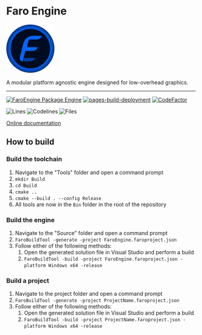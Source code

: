 # Faro Engine

![Logo](./Assets/Logo/Logo_128.png)

A modular platform agnostic engine designed for low-overhead graphics.

---

[![FaroEngine Package Engine](https://github.com/R00tDroid/FaroEngine/actions/workflows/build.yml/badge.svg)](https://github.com/R00tDroid/FaroEngine/actions/workflows/build.yml)
[![pages-build-deployment](https://github.com/R00tDroid/FaroEngine/actions/workflows/pages/pages-build-deployment/badge.svg)](https://github.com/R00tDroid/FaroEngine/actions/workflows/pages/pages-build-deployment)
[![CodeFactor](https://www.codefactor.io/repository/github/r00tdroid/faroengine/badge)](https://www.codefactor.io/repository/github/r00tdroid/faroengine)


![Lines](https://tokei.rs/b1/github/R00tDroid/FaroEngine?category=lines)
![Codelines](https://tokei.rs/b1/github/R00tDroid/FaroEngine?category=code)
![Files](https://tokei.rs/b1/github/R00tDroid/FaroEngine?category=files)

[Online documentation](https://r00tdroid.github.io/FaroEngine)

## How to build

### Build the toolchain
1. Navigate to the "Tools" folder and open a command prompt
2. `mkdir Build`
3. `cd Build`
4. `cmake ..`
5. `cmake --build . --config Release`
6. All tools are now in the `Bin` folder in the root of the repository

### Build the engine
1. Navigate to the "Source" folder and open a command prompt
2. `FaroBuildTool -generate -project FaroEngine.faroproject.json`
3. Follow either of the following methods:
    1. Open the generated solution file in Visual Studio and perform a build
    2. `FaroBuildTool -build -project FaroEngine.faroproject.json -platform Windows x64 -release`

### Build a project
1. Navigate to the project folder and open a command prompt
2. `FaroBuildTool -generate -project ProjectName.faroproject.json`
3. Follow either of the following methods:
    1. Open the generated solution file in Visual Studio and perform a build
    2. `FaroBuildTool -build -project ProjectName.faroproject.json -platform Windows x64 -release`
